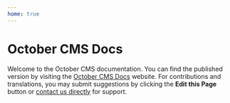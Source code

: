 ```yaml
---
home: true
---
```


# October CMS Docs

Welcome to the October CMS documentation. You can find the published version by visiting the [October CMS Docs](https://docs.octobercms.com) website. For contributions and translations, you may submit suggestions by clicking the **Edit this Page** button or [contact us directly](https://octobercms.com/contact) for support.

<Redirect to="4.x/setup/installation" />
